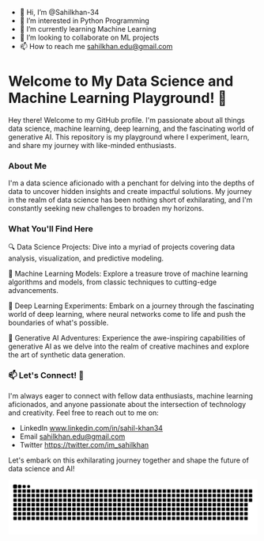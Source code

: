 - 👋 Hi, I’m @Sahilkhan-34
- 👀 I’m interested in Python Programming
- 🌱 I’m currently learning Machine Learning
- 💞️ I’m looking to collaborate on ML projects
- 📫 How to reach me  sahilkhan.edu@gmail.com
# Welcome to My Data Science and Machine Learning Playground! 🚀


Hey there! Welcome to my GitHub profile. I'm passionate about all things data science, machine learning, deep learning, and the fascinating world of generative AI. This repository is my playground where I experiment, learn, and share my journey with like-minded enthusiasts.

### About Me
I'm a data science aficionado with a penchant for delving into the depths of data to uncover hidden insights and create impactful solutions. My journey in the realm of data science has been nothing short of exhilarating, and I'm constantly seeking new challenges to broaden my horizons.

### What You'll Find Here
🔍 Data Science Projects: Dive into a myriad of projects covering data analysis, visualization, and predictive modeling.

🤖 Machine Learning Models: Explore a treasure trove of machine learning algorithms and models, from classic techniques to cutting-edge advancements.

🚀 Deep Learning Experiments: Embark on a journey through the fascinating world of deep learning, where neural networks come to life and push the boundaries of what's possible.

🌌 Generative AI Adventures: Experience the awe-inspiring capabilities of generative AI as we delve into the realm of creative machines and explore the art of synthetic data generation.

### 📫 Let's Connect! 🌟
I'm always eager to connect with fellow data enthusiasts, machine learning aficionados, and anyone passionate about the intersection of technology and creativity. Feel free to reach out to me on:

- LinkedIn www.linkedin.com/in/sahil-khan34
- Email sahilkhan.edu@gmail.com
- Twitter https://twitter.com/im_sahilkhan

Let's embark on this exhilarating journey together and shape the future of data science and AI!

<p align="center">
 <img width="1000" src="snake/github-snake.svg" alt="snake"/>
</p>

<!---
Sahilkhan-34/Sahilkhan-34 is a ✨ special ✨ repository because its `README.md` (this file) appears on your GitHub profile.
You can click the Preview link to take a look at your changes.
--->

